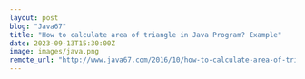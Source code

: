 ```yaml
---
layout: post
blog: "Java67"
title: "How to calculate area of triangle in Java Program? Example"
date: 2023-09-13T15:30:00Z
image: images/java.png
remote_url: "http://www.java67.com/2016/10/how-to-calculate-area-of-triangle-in.html"
---
```

